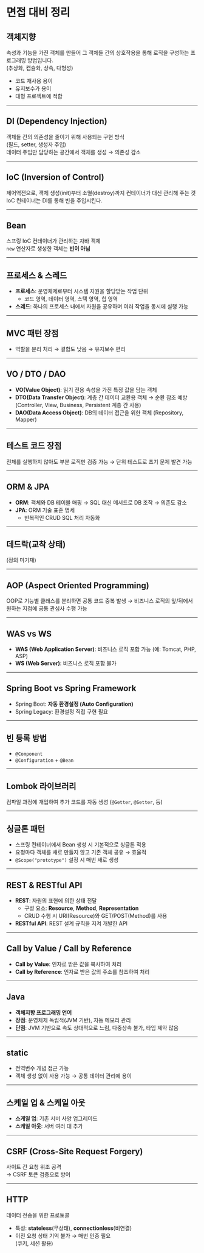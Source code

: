 # 면접 대비 정리

## 객체지향
속성과 기능을 가진 객체를 만들어 그 객체들 간의 상호작용을 통해 로직을 구성하는 프로그래밍 방법입니다.  
(추상화, 캡슐화, 상속, 다형성)

- 코드 재사용 용이
- 유지보수가 용이
- 대형 프로젝트에 적합

---

## DI (Dependency Injection)
객체들 간의 의존성을 줄이기 위해 사용되는 구현 방식  
(필드, setter, 생성자 주입)  
데이터 주입만 담당하는 공간에서 객체를 생성 → 의존성 감소

---

## IoC (Inversion of Control)
제어역전으로, 객체 생성(init)부터 소멸(destroy)까지 컨테이너가 대신 관리해 주는 것  
IoC 컨테이너는 DI를 통해 빈을 주입시킨다.

---

## Bean
스프링 IoC 컨테이너가 관리하는 자바 객체  
`new` 연산자로 생성한 객체는 **빈이 아님**

---

## 프로세스 & 스레드
- **프로세스**: 운영체제로부터 시스템 자원을 할당받는 작업 단위
    - 코드 영역, 데이터 영역, 스택 영역, 힙 영역
- **스레드**: 하나의 프로세스 내에서 자원을 공유하며 여러 작업을 동시에 실행 가능

---

## MVC 패턴 장점
- 역할을 분리 처리 → 결합도 낮음 → 유지보수 편리

---

## VO / DTO / DAO
- **VO(Value Object)**: 읽기 전용 속성을 가진 특정 값을 담는 객체
- **DTO(Data Transfer Object)**: 계층 간 데이터 교환용 객체 → 순환 참조 예방  
  (Controller, View, Business, Persistent 계층 간 사용)
- **DAO(Data Access Object)**: DB의 데이터 접근을 위한 객체 (Repository, Mapper)

---

## 테스트 코드 장점
전체를 실행하지 않아도 부분 로직만 검증 가능 → 단위 테스트로 초기 문제 발견 가능

---

## ORM & JPA
- **ORM**: 객체와 DB 테이블 매핑 → SQL 대신 메서드로 DB 조작 → 의존도 감소
- **JPA**: ORM 기술 표준 명세
    - 반복적인 CRUD SQL 처리 자동화

---

## 데드락(교착 상태)
(정의 미기재)

---

## AOP (Aspect Oriented Programming)
OOP로 기능별 클래스를 분리하면 공통 코드 중복 발생 → 비즈니스 로직의 앞/뒤에서 원하는 지점에 공통 관심사 수행 가능

---

## WAS vs WS
- **WAS (Web Application Server)**: 비즈니스 로직 포함 가능 (예: Tomcat, PHP, ASP)
- **WS (Web Server)**: 비즈니스 로직 포함 불가

---

## Spring Boot vs Spring Framework
- Spring Boot: **자동 환경설정 (Auto Configuration)**
- Spring Legacy: 환경설정 직접 구현 필요

---

## 빈 등록 방법
- `@Component`
- `@Configuration` + `@Bean`

---

## Lombok 라이브러리
컴파일 과정에 개입하여 추가 코드를 자동 생성 (`@Getter`, `@Setter`, 등)

---

## 싱글톤 패턴
- 스프링 컨테이너에서 Bean 생성 시 기본적으로 싱글톤 적용
- 요청마다 객체를 새로 만들지 않고 기존 객체 공유 → 효율적
- `@Scope("prototype")` 설정 시 매번 새로 생성

---

## REST & RESTful API
- **REST**: 자원의 표현에 의한 상태 전달
    - 구성 요소: **Resource**, **Method**, **Representation**
    - CRUD 수행 시 URI(Resource)와 GET/POST(Method)를 사용
- **RESTful API**: REST 설계 규칙을 지켜 개발한 API

---

## Call by Value / Call by Reference
- **Call by Value**: 인자로 받은 값을 복사하여 처리
- **Call by Reference**: 인자로 받은 값의 주소를 참조하여 처리

---

## Java
- **객체지향 프로그래밍 언어**
- **장점**: 운영체제 독립적(JVM 기반), 자동 메모리 관리
- **단점**: JVM 기반으로 속도 상대적으로 느림, 다중상속 불가, 타입 제약 많음

---

## static
- 전역변수 개념 접근 가능
- 객체 생성 없이 사용 가능 → 공통 데이터 관리에 용이

---

## 스케일 업 & 스케일 아웃
- **스케일 업**: 기존 서버 사양 업그레이드
- **스케일 아웃**: 서버 여러 대 추가

---

## CSRF (Cross-Site Request Forgery)
사이트 간 요청 위조 공격  
→ CSRF 토큰 검증으로 방어

---

## HTTP
데이터 전송을 위한 프로토콜
- 특성: **stateless**(무상태), **connectionless**(비연결)
- 이전 요청 상태 기억 불가 → 매번 인증 필요  
  (쿠키, 세션 활용)
